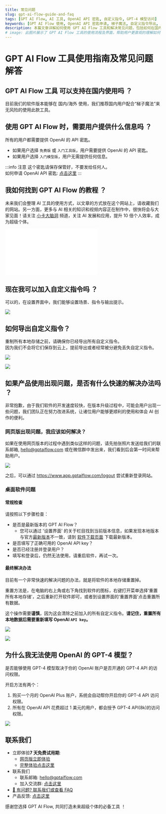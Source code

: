 ```yaml
---
title: 常见问题
slug: gpt-ai-flow-guide-and-faq
tags: [GPT AI Flow, AI 工具, OpenAI API 密匙, 自定义指令, GPT-4 模型访问]
keywords: [GPT AI Flow 使用, OpenAI API 密匙申请, 梯子魔法, 自定义指令导出, 用户问题解答]
description: 本篇文章详解如何使用 GPT AI Flow 工具和解决常见问题，包括如何在国内使用，如何申请 OpenAI API 密匙，如何加入和导出自定义指令，以及如何获取 GPT-4 模型访问权限。
# image: 此图片展示了 GPT AI Flow 工具的使用流程及界面，帮助用户更直观的理解如何使用这款AI工具，以及解决在使用过程中可能遇到的问题。
---
```


# GPT AI Flow 工具使用指南及常见问题解答

## GPT AI Flow 工具 可以支持在国内使用吗 ？

目前我们的软件版本能够在 国内/海外 使用，我们推荐国内用户配合“梯子魔法”来无风险的使用此款工具。

## 使用 GPT AI Flow 时，需要用户提供什么信息吗 ？

所有的用户都需要提供 OpenAI 的 API 密匙。

- 如果用户选择 `免费版` 或 `入门工具版`，用户需要提供 OpenAI 的 API 密匙。
- 如果用户选择 `入门模型版`，用户无需提供任何信息。

:::info 注意
这个密匙请保存保管好，不要发给任何人。  
如何申请 OpenAI API 密匙: [点击这里](/blog/how-to-register-for-OpenAI-account-and-get-OpenAI-api-key)
:::

## 我如何找到 GPT AI Flow 的教程 ？

未来我们会整理 AI 工具的使用方式，以文章的方式放在这个网站上，请收藏我们的网站。另一方面，更多与 AI 相关的知识和视频内容正在制作中，很快将会与大家见面！请关注 [小卡大脑洞](https://space.bilibili.com/137975681) 频道，关注 AI 发展和应用，提升 10 倍个人效率，成为超级个体。

<iframe src="//player.bilibili.com/player.html?aid=490716983&bvid=BV1sN411i7Uh&cid=1259490531&p=1" scrolling="no" border="0" frameBorder="no" framespacing="0" allowFullScreen="true"> </iframe>

## 现在我可以加入自定义指令吗 ？

可以的，在设置界面中，我们能够设置场景、指令与输出提示。

![](./img/6-faq/2023-08-07-img-1-settings-aiflow-commands.png)

## 如何导出自定义指令？

重制所有本地存储之前，请确保你已经导出所有自定义指令。  
因为我们不会将它们保存到云上，提前导出或者经常被分避免丢失自定义指令。

![](./img/6-faq/2023-08-07-img-2-settings-aiflow-commands-importAndExport-button.png)

![](./img/6-faq/2023-08-07-img-3-settings-aiflow-commands-Export-button.png)

## 如果产品使用出现问题，是否有什么快速的解决办法吗 ？

非常抱歉，由于我们软件的开发速度较快，在版本升级过程中，可能会用户出现一些问题，我们团队正在努力改进系统，让诸位用户能够更顺利的使用和体会 AI 创作的便利。

### 网页版出现问题，我应该如何解决？

如果在使用网页版本的过程中遇到类似这样的问题，请先拍张照片发送给我们的联系邮箱, hello@gptaiflow.com 或在微信群中发出来，我们看到后会第一时间来帮助用户。

![](./img/6-faq/2023-10-02-img-1-56ab89a08779e0a0d25f812e8059b1ce.JPG)

之后，可以通过 https://www.app.gptaiflow.com/logout 尝试重新登录网站。

### 桌面软件问题

#### 常规检查

请按照以下步骤检查：

- 是否是最新版本的 GPT AI Flow？
  - 您可以通过 '设置界面' 的关于栏目找到当前版本信息，如果发现本地版本与官方[最新版本](../8-product-release/index.md)不一致，请到 [软件下载页面](/download) 下载最新版本。
- 是否填写了正确可用的 OpenAI API key？
- 是否已经注册并登录用户？
- 填写和登录后，仍然无法使用，请重启软件，再试一次。

#### 最终解决办法

目前有一个非常快速的解决问题的办法，就是将软件的本地存储重置掉。

重置方法是，在电脑的右上角或右下角找到软件的图标，右键打开菜单选择‘重置所有本地存储’，之后重新打开软件即可，或者到设置界面的‘重置界面’点击重置所有数据。

这个操作需要**谨慎**，因为这会清除之前加入的所有自定义指令。**请记住，重置所有本地数据后需要重新填写 OpenAI `API key`。**

![](./img/6-faq/2023-08-07-img-4-settings-reset-all-aiflow-commands.png)

![](./img/6-faq/2023-08-07-img-5-settings-reset-all-aiflow-commands-2.png)

## 为什么我无法使用 OpenAI 的 GPT-4 模型？

是否能够使用 GPT-4 模型取决于你的 OpenAI 账户是否开通的 GPT-4 API 的访问权限。

开启方法有两个：

1. 购买一个月的 OpenAI Plus 账户，系统会自动帮你开启你的 GPT-4 API 访问权限。
2. 所有在 OpenAI API 花费超过 1 美元的用户，都会授予 GPT-4 API(8k)的访问权限。

![](./img/6-faq/2023-08-13-img6-access-about-openai-gpt-4.png)

## 联系我们

- 立即体验**7 天免费试用期**:
  - [网页版立即体验](https://www.app.gptaiflow.com/login)
  - [完整体验点击这里](/download)
- 联系我们
  - 联系邮箱: hello@gptaiflow.com
  - 加入交流群: [点击这里](/communication-group)
- [💬 有问题? 联系我们或查看 FAQ](/docs/proudct/gpt-ai-flow-guide-and-faq)
- 产品反馈: [点击这里](https://wj.qq.com/s2/13154598/1770/)

感谢您选择 GPT AI Flow, 共同打造未来超级个体的必备工具 ！
